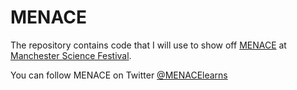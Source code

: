 MENACE
======
The repository contains code that I will use to show off [MENACE](http://mscroggs.co.uk/menace)
at [Manchester Science Festival](http://www.manchestersciencefestival.com/).

You can follow MENACE on Twitter [@MENACElearns](https://twitter.com/MENACElearns)
